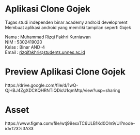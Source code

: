 # Aplikasi Clone Gojek

Tugas studi independen binar academy android development<br/>
Membuat aplikasi android yang memiliki tampilan seperti Gojek<br/>

Nama  : Muhammad Rizqi Fakhri Kurniawan<br/>
NIM   : 5302419020<br/>
Kelas : Binar AND-4<br/>
Email : rizqifakhri@students.unnes.ac.id<br/>

 <h1>Preview Aplikasi Clone Gojek</h1>
https://drive.google.com/file/d/1wQ-QjHBJ4ZgXDCKQHRNTiQDicU1qmMtp/view?usp=sharing

<h1>Asset</h1>
https://www.figma.com/file/wtj99exxTC6ULB1Kd0OIn9/UI?node-id=123%3A33
